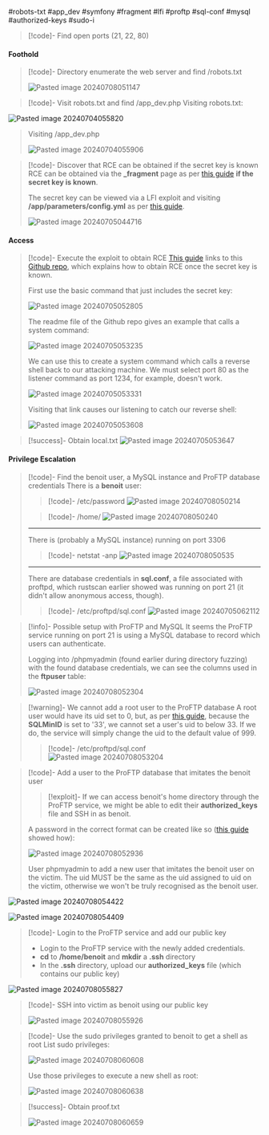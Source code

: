 #robots-txt #app_dev #symfony #fragment #lfi #proftp #sql-conf #mysql #authorized-keys #sudo-i

>[!code]- Find open ports (21, 22, 80)
#### Foothold

>[!code]- Directory enumerate the web server and find /robots.txt
>
>![Pasted image 20240708051147](Images/Pasted%20image%2020240708051147.png)

>[!code]- Visit robots.txt and find /app_dev.php
>Visiting robots.txt:
>
![Pasted image 20240704055820](Images/Pasted%20image%2020240704055820.png)
>
>Visiting /app_dev.php
>
>![Pasted image 20240704055906](Images/Pasted%20image%2020240704055906.png)

>[!code]- Discover that RCE can be obtained if the secret key is known
>RCE can be obtained via the **\_fragment** page as per [this guide](https://www.ambionics.io/blog/symfony-secret-fragment) **if the secret key is known**.
>
>The secret key can be viewed via a LFI exploit and visiting **/app/parameters/config.yml** as per [this guide](https://infosecwriteups.com/how-i-was-able-to-find-multiple-vulnerabilities-of-a-symfony-web-framework-web-application-2b82cd5de144).
>
>![Pasted image 20240705044716](Images/Pasted%20image%2020240705044716.png)
#### Access

>[!code]- Execute the exploit to obtain RCE
>[This guide](https://www.ambionics.io/blog/symfony-secret-fragment) links to this [Github repo](https://github.com/ambionics/symfony-exploits/blob/main/secret_fragment_exploit.py), which explains how to obtain RCE once the secret key is known.
>
>First use the basic command that just includes the secret key:
>
>![Pasted image 20240705052805](Images/Pasted%20image%2020240705052805.png)
>
>The readme file of the Github repo gives an example that calls a system command:
>
>![Pasted image 20240705053235](Images/Pasted%20image%2020240705053235.png)
>
>We can use this to create a system command which calls a reverse shell back to our attacking machine. We must select port 80 as the listener command as port 1234, for example, doesn't work.
>
>![Pasted image 20240705053331](Images/Pasted%20image%2020240705053331.png)
>
>Visiting that link causes our listening to catch our reverse shell:
>
>![Pasted image 20240705053608](Images/Pasted%20image%2020240705053608.png)

>[!success]- Obtain local.txt
>![Pasted image 20240705053647](Images/Pasted%20image%2020240705053647.png)
#### Privilege Escalation

>[!code]- Find the benoit user, a MySQL instance and ProFTP database credentials
>There is a **benoit** user:
>>[!code]- /etc/password
>>![Pasted image 20240708050214](Images/Pasted%20image%2020240708050214.png)
>
>>[!code]- /home/
>>![Pasted image 20240708050240](Images/Pasted%20image%2020240708050240.png)
>
>___
>
>There is (probably a MySQL instance) running on port 3306
>>[!code]- netstat -anp
>>![Pasted image 20240708050535](Images/Pasted%20image%2020240708050535.png)
>
>___
>
>There are database credentials in **sql.conf**, a file associated with proftpd, which rustscan earlier showed was running on port 21 (it didn't allow anonymous access, though).
>>[!code]- /etc/proftpd/sql.conf
>>![Pasted image 20240705062112](Images/Pasted%20image%2020240705062112.png)
>

>[!info]- Possible setup with ProFTP and MySQL
>It seems the ProFTP service running on port 21 is using a MySQL database to record which users can authenticate.
>
>Logging into /phpmyadmin (found earlier during directory fuzzing) with the found database credentials, we can see the columns used in the **ftpuser** table:
>
>![Pasted image 20240708052304](Images/Pasted%20image%2020240708052304.png)

>[!warning]- We cannot add a root user to the ProFTP database
>A root user would have its uid set to 0, but, as per [this guide](http://www.proftpd.org/docs/contrib/mod_sql.html#SQLMinID), because the **SQLMinID** is set to '33', we cannot set a user's uid to below 33. If we do, the service will simply change the uid to the default value of 999.
>>[!code]- /etc/proftpd/sql.conf
>>![Pasted image 20240708053204](Images/Pasted%20image%2020240708053204.png) 

>[!code]- Add a user to the ProFTP database that imitates the benoit user
>>[!exploit]- If we can access benoit's home directory through the ProFTP service, we might be able to edit their **authorized_keys** file and SSH in as benoit.
>
>A password in the correct format can be created like so ([this guide](https://medium.com/@nico26deo/how-to-set-up-proftpd-with-a-mysql-backend-on-ubuntu-c6f23a638caf) showed how):
>
>![Pasted image 20240708052936](Images/Pasted%20image%2020240708052936.png)
>
>User phpmyadmin to add a new user that imitates the benoit user on the victim. The uid MUST be the same as the uid assigned to uid on the victim, otherwise we won't be truly recognised as the benoit user.
>
![Pasted image 20240708054422](Images/Pasted%20image%2020240708054422.png)
>
![Pasted image 20240708054409](Images/Pasted%20image%2020240708054409.png)

>[!code]- Login to the ProFTP service and add our public key
>- Login to the ProFTP service with the newly added credentials.
>- **cd** to **/home/benoit** and **mkdir** a **.ssh** directory
>- In the **.ssh** directory, upload our **authorized_keys** file (which contains our public key)
>
![Pasted image 20240708055827](Images/Pasted%20image%2020240708055827.png)

>[!code]- SSH into victim as benoit using our public key
>
>![Pasted image 20240708055926](Images/Pasted%20image%2020240708055926.png)

>[!code]- Use the sudo privileges granted to benoit to get a shell as root
>List sudo privileges:
>
>![Pasted image 20240708060608](Images/Pasted%20image%2020240708060608.png)
>
>Use those privileges to execute a new shell as root:
>
>![Pasted image 20240708060638](Images/Pasted%20image%2020240708060638.png)

>[!success]- Obtain proof.txt
>
>![Pasted image 20240708060659](Images/Pasted%20image%2020240708060659.png)